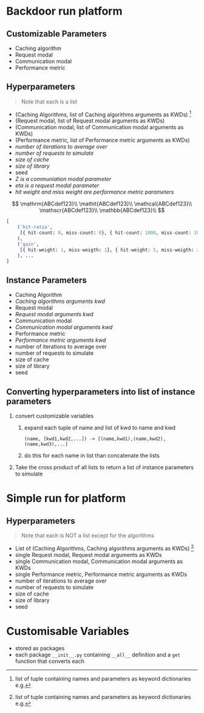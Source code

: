 <!-- Quartz Smokey -->

# **Backdoor** run platform

## Customizable Parameters

- Caching algorithm
- Request modal
- Communication modal
- Performance metric

## Hyperparameters

> Note that each is a list

- (Caching Algorithms, list of Caching algorithms arguments as KWDs) [^1]
- (Request modal, list of Request modal arguments as KWDs)
- (Communication modal, list of Communication modal arguments as KWDs)
- (Performance metric, list of Performance metric arguments as KWDs)
- *number of iterations to average over*
- *number of requests to simulate*
- *size of cache*
- *size of library*
- seed
- *Z is a communiation modal parameter*
- *eta is a request modal parameter*
- *hit weight and miss weight are performance metric parameters*

$$
\mathrm{ABCdef123}\\
\mathit{ABCdef123}\\
\mathcal{ABCdef123}\\
\mathscr{ABCdef123}\\
\mathbb{ABCdef123}\\
$$



[^1]: list of tuple containing names and parameters as keyword dictionaries e.g.

```python
[
    ('hit-ratio', 
     [{ hit-count: 0, miss-count: 0}, { hit-count: 1000, miss-count: 10}, ...]
    ),
    ('gain', 
     [{ hit-weight: 1, miss-weigth: 1}, { hit-weight: 5, miss-weigth: 2}, ...]
    ), ...
]
```

## Instance Parameters

- Caching Algorithm 
- *Caching algorithms arguments kwd*
- Request modal
- *Request modal arguments kwd*
- Communication modal
- *Communication modal arguments kwd*
- Performance metric
- *Performance metric arguments kwd*
- number of iterations to average over
- number of requests to simulate
- size of cache
- size of library
- seed

## Converting hyperparameters into list of instance parameters

1. convert customizable variables
   1. expand each tuple of name and list of kwd to name and kwd

      `(name, [kwd1,kwd2,...]) -> [(name,kwd1),(name,kwd2),(name,kwd3),...]`

   2. do this for each name in list than concatenate the lists

2. Take the cross product of all lists to return a list of instance parameters to simulate



# Simple run for platform
## Hyperparameters

> Note that each is NOT a list except for the algorithms

- List of (Caching Algorithms, Caching algorithms arguments as KWDs) [^1]
- single Request modal, Request modal arguments as KWDs
- single Communication modal, Communication modal arguments as KWDs
- single Performance metric, Performance metric arguments as KWDs
- number of iterations to average over
- number of requests to simulate
- size of cache
- size of library
- seed



# Customisable Variables

- stored as packages
- each package `__init__.py` containing `__all__` definition and a `get` function that converts each

